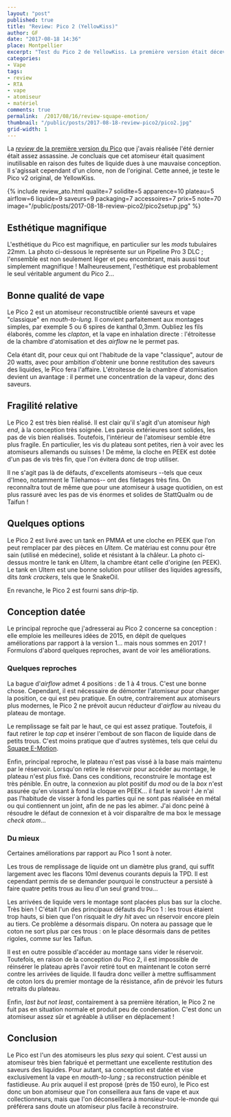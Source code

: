 ```yaml
---
layout: "post"
published: true
title: "Review: Pico 2 (YellowKiss)"
author: GF
date: "2017-08-18 14:36"
place: Montpellier
excerpt: "Test du Pico 2 de YellowKiss. La première version était décevante, n'ayant pour elle que son esthétique. Qu'en est-il de cette seconde itération ? Une amélioration est certes perceptible mais le bilan, on le verra, est mitigé."
categories:
- Vape
tags:
- review
- RTA
- vape
- atomiseur
- matériel
comments: true
permalink:  /2017/08/16/review-squape-emotion/
thumbnail: "/public/posts/2017-08-18-review-pico2/pico2.jpg"
grid-width: 1
---
```


La [_review_ de la première version du Pico](/2016/08/04/review-pico/) que j'avais réalisée l'été dernier était assez assassine. Je concluais que cet atomiseur était quasiment inutilisable en raison des fuites de liquide dues à une mauvaise conception. Il s'agissait cependant d'un clone, non de l'original. Cette anneé, je teste le Pico v2 original, de YellowKiss.

{% include review_ato.html qualite=7 solidite=5 apparence=10 plateau=5 airflow=6 liquide=9 saveurs=9 packaging=7 accessoires=7 prix=5 note=70 image="/public/posts/2017-08-18-review-pico2/pico2setup.jpg" %}

## Esthétique magnifique

L'esthétique du Pico est magnifique, en particulier sur les _mods_ tubulaires 22mm. La photo ci-dessous le représente sur un Pipeline Pro 3 DLC ; l'ensemble est non seulement léger et peu encombrant, mais aussi tout simplement magnifique ! Malheureusement, l'esthétique est probablement le seul véritable argument du Pico 2...

<!--
![](/public/posts/2017-08-18-review-pico2/pico2setup.jpg)
-->

## Bonne qualité de vape

Le Pico 2 est un atomiseur reconstructible orienté saveurs et vape "classique" en _mouth-to-lung_. Il convient parfaitement aux montages simples, par exemple 5 ou 6 spires de kanthal 0,3mm. Oubliez les fils élaborés, comme les _clapton_, et la vape en inhalation directe : l'étroitesse de la chambre d'atomisation et des _airflow_ ne le permet pas.

Cela étant dit, pour ceux qui ont l'habitude de la vape "classique", autour de 20 watts, avec pour ambition d'obtenir une bonne restitution des saveurs des liquides, le Pico fera l'affaire. L'étroitesse de la chambre d'atomisation devient un avantage : il permet une concentration de la vapeur, donc des saveurs.

## Fragilité relative

Le Pico 2 est très bien réalisé. Il est clair qu'il s'agit d'un atomiseur _high end_, à la conception très soignée. Les parois extérieures sont solides, les pas de vis bien réalisés. Toutefois, l'intérieur de l'atomiseur semble être plus fragile. En particulier, les vis du plateau sont petites, rien à voir avec les atomiseurs allemands ou suisses ! De même, la cloche en PEEK est dotée d'un pas de vis très fin, que l'on évitera donc de trop utiliser. 

Il ne s'agit pas là de défauts, d'excellents atomiseurs --tels que ceux d'Imeo, notamment le Tilehamos-- ont des filetages très fins. On reconnaîtra tout de même que pour une atomiseur à usage quotidien, on est plus rassuré avec les pas de vis énormes et solides de StattQualm ou de Taifun !

## Quelques options

Le Pico 2 est livré avec un tank en PMMA et une cloche en PEEK que l'on peut remplacer par des pièces en _Ultem_. Ce matériau est connu pour être sain (utilisé en médecine), solide et résistant à la châleur. La photo ci-dessus montre le tank en _Ultem_, la chambre étant celle d'origine (en PEEK). Le tank en Ultem est une bonne solution pour utiliser des liquides agressifs, dits _tank crackers_, tels que le SnakeOil.

En revanche, le Pico 2 est fourni sans _drip-tip_.

## Conception datée

Le principal reproche que j'adresserai au Pico 2 concerne sa conception : elle emploie les meilleures idées de 2015, en dépit de quelques améliorations par rapport à la version 1... mais nous sommes en 2017 ! Formulons d'abord quelques reproches, avant de voir les améliorations.

### Quelques reproches

La bague d'_airflow_ admet 4 positions : de 1 à 4 trous. C'est une bonne chose. Cependant, il est nécessaire de démonter l'atomiseur pour changer la position, ce qui est peu pratique. En outre, contrairement aux atomiseurs plus modernes, le Pico 2 ne prévoit aucun réducteur d'_airflow_ au niveau du plateau de montage.

Le remplissage se fait par le haut, ce qui est assez pratique. Toutefois, il faut retirer le _top cap_ et insérer l'embout de son flacon de liquide dans de petits trous. C'est moins pratique que d'autres systèmes, tels que celui du [Squape E-Motion](/2017/08/16/review-squape-emotion/).

Enfin, principal reproche, le plateau n'est pas vissé à la base mais maintenu par le réservoir. Lorsqu'on retire le réservoir pour accéder au montage, le plateau n'est plus fixé. Dans ces conditions, reconstruire le montage est très pénible. En outre, la connexion au plot positif du _mod_ ou de la _box_ n'est assurée qu'en vissant à fond la cloque en PEEK... il faut le savoir ! Je n'ai pas l'habitude de visser à fond les parties qui ne sont pas réalisée en métal ou qui contiennent un joint, afin de ne pas les abimer. J'ai donc peiné à résoudre le défaut de connexion et à voir disparaître de ma box le message _check atom_...

### Du mieux

Certaines améliorations par rapport au Pico 1 sont à noter. 

Les trous de remplissage de liquide ont un diamètre plus grand, qui suffit largement avec les flacons 10ml devenus courants depuis la TPD. Il est cependant permis de se demander pourquoi le constructeur a persisté à faire quatre petits trous au lieu d'un seul grand trou...

Les arrivées de liquide vers le montage sont placées plus bas sur la cloche. Très bien ! C'était l'un des principaux défauts du Pico 1 : les trous étaient trop hauts, si bien que l'on risquait le _dry hit_ avec un réservoir encore plein au tiers. Ce problème a désormais disparu. On notera au passage que le coton ne sort plus par ces trous : on le place désormais dans de petites rigoles, comme sur les Taifun.

Il est en outre possible d'accéder au montage sans vider le réservoir. Toutefois, en raison de la conception du Pico 2, il est impossible de réinsérer le plateau après l'avoir retiré tout en maintenant le coton serré contre les arrivées de liquide. Il faudra donc veiller à mettre suffisamment de coton lors du premier montage de la résistance, afin de prévoir les futurs retraits du plateau.

Enfin, _last but not least_, contairement à sa première itération, le Pico 2 ne fuit pas en situation normale et produit peu de condensation. C'est donc un atomiseur assez sûr et agréable à utiliser en déplacement ! 

## Conclusion

Le Pico est l'un des atomiseurs les plus _sexy_ qui soient. C'est aussi un atomiseur très bien fabriqué et permettant une excellente restitution des saveurs des liquides. Pour autant, sa conception est datée et vise exclusivement la vape en _mouth-to-lung_ ; sa reconstruction pénible et fastidieuse. Au prix auquel il est proposé (près de 150 euro), le Pico est donc un bon atomiseur que l'on conseillera aux fans de vape et aux collectionneurs, mais que l'on déconseillera à monsieur-tout-le-monde qui préférera sans doute un atomiseur plus facile à reconstruire.






